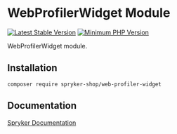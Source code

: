 # WebProfilerWidget Module
[![Latest Stable Version](https://poser.pugx.org/spryker-shop/web-profiler-widget/v/stable.svg)](https://packagist.org/packages/spryker-shop/web-profiler-widget)
[![Minimum PHP Version](https://img.shields.io/badge/php-%3E%3D%208.1-8892BF.svg)](https://php.net/)

WebProfilerWidget module.

## Installation

```
composer require spryker-shop/web-profiler-widget
```

## Documentation

[Spryker Documentation](https://docs.spryker.com)
